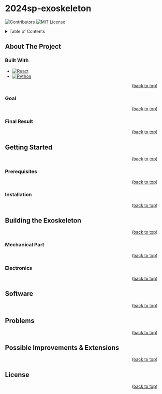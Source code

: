 # 2024sp-exoskeleton
<a name="readme-top"></a>

<!-- PROJECT SHIELDS -->
<!--
-->
[![Contributors][contributors-shield]][contributors-url]
[![MIT License][license-shield]][license-url]

<!-- MARKDOWN LINKS & IMAGES -->
<!-- https://www.markdownguide.org/basic-syntax/#reference-style-links -->
<!-- change the contributors page -->

<!-- TABLE OF CONTENTS -->
<details>
  <summary>Table of Contents</summary>
  <ol>
    <li>
      <a href="#about-the-project">About The Project</a>
      <ul>
        <li><a href="#built-with">Built With</a></li>
        <li><a href="#goal">Goal</a></li>
        <li><a href="#final-result">Final Result</a></li>
      </ul>
    </li>
    <li>
      <a href="#getting-started">Getting Started</a>
      <ul>
        <li><a href="#prerequisites">Prerequisites</a></li>
        <li><a href="#installation">Installation</a></li>
      </ul>
    </li>
    <li>
      <a href="#building-the-exoskeleton">Building the Exoskeleton</a>
      <ul>
        <li><a href="#mechanical-part">Mechanical Part</a></li>
        <li><a href="#electronics">Electronics</a></li>
      </ul>
    </li>
    <li><a href="#software">Software</a></li>
    <li><a href="#problems">Problems</a></li>
    <li><a href="#possible-improvements--extensions">Possible Improvements & Extensions</a></li>
    <li><a href="#license">License</a></li>
  </ol>
</details>

<!-- ABOUT THE PROJECT -->
## About The Project

### Built With 

* [![React][React.js]][React-url]
* [![Python][Python.org]][Python-url]

<p align="right">(<a href="#readme-top">back to top</a>)</p>

### Goal

<p align="right">(<a href="#readme-top">back to top</a>)</p>

### Final Result

<p align="right">(<a href="#readme-top">back to top</a>)</p>

## Getting Started

<p align="right">(<a href="#readme-top">back to top</a>)</p>

### Prerequisites

<p align="right">(<a href="#readme-top">back to top</a>)</p>

### Installation

<p align="right">(<a href="#readme-top">back to top</a>)</p>

## Building the Exoskeleton

<p align="right">(<a href="#readme-top">back to top</a>)</p>

### Mechanical Part

<p align="right">(<a href="#readme-top">back to top</a>)</p>

### Electronics

<p align="right">(<a href="#readme-top">back to top</a>)</p>

## Software

<p align="right">(<a href="#readme-top">back to top</a>)</p>

## Problems

<p align="right">(<a href="#readme-top">back to top</a>)</p>

## Possible Improvements & Extensions

<p align="right">(<a href="#readme-top">back to top</a>)</p>

## License

<p align="right">(<a href="#readme-top">back to top</a>)</p>

<!-- MARKDOWN LINKS & IMAGES -->
<!-- https://www.markdownguide.org/basic-syntax/#reference-style-links -->
[contributors-shield]: https://img.shields.io/badge/CONTRIBUTORS-6-brightgreen?style=for-the-badge 
[contributors-url]: https://github.com/othneildrew/Best-README-Template/graphs/contributors
[license-shield]: https://img.shields.io/badge/LICENSE-MIT-brightyellow?style=for-the-badge
[license-url]: https://github.com/epfl-cs358/2024sp-exoskeleton/blob/main/LICENSE
[React.js]: https://img.shields.io/badge/React-20232A?style=for-the-badge&logo=react&logoColor=61DAFB
[React-url]: https://reactjs.org/
[Python.org]: https://img.shields.io/badge/PYTHON-brightgreeen?style=flat&logo=python&logoColor=FFE873&color=306998
[Python-url]: https://www.python.org/
[TypeScript.org]: https://img.shields.io/badge/Typescript-blue?style=for-the-square&logo=typescript&logoColor=white
[TypeScript-url]: https://www.typescriptlang.org/
